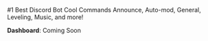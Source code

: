 #1 Best Discord Bot
Cool Commands
Announce, Auto-mod, General, Leveling, Music, and more!

**Dashboard**: Coming Soon


